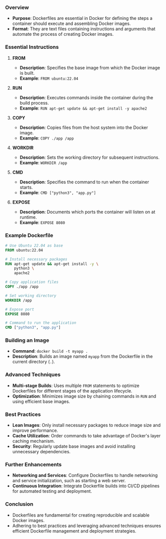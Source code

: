 ### Overview
- **Purpose**: Dockerfiles are essential in Docker for defining the steps a container should execute and assembling Docker images.
- **Format**: They are text files containing instructions and arguments that automate the process of creating Docker images.

### Essential Instructions

1. **FROM**
   - **Description**: Specifies the base image from which the Docker image is built.
   - **Example**: `FROM ubuntu:22.04`

2. **RUN**
   - **Description**: Executes commands inside the container during the build process.
   - **Example**: `RUN apt-get update && apt-get install -y apache2`

3. **COPY**
   - **Description**: Copies files from the host system into the Docker image.
   - **Example**: `COPY ./app /app`

4. **WORKDIR**
   - **Description**: Sets the working directory for subsequent instructions.
   - **Example**: `WORKDIR /app`

5. **CMD**
   - **Description**: Specifies the command to run when the container starts.
   - **Example**: `CMD ["python3", "app.py"]`

6. **EXPOSE**
   - **Description**: Documents which ports the container will listen on at runtime.
   - **Example**: `EXPOSE 8080`

### Example Dockerfile

```dockerfile
# Use Ubuntu 22.04 as base
FROM ubuntu:22.04

# Install necessary packages
RUN apt-get update && apt-get install -y \
    python3 \
    apache2

# Copy application files
COPY ./app /app

# Set working directory
WORKDIR /app

# Expose port
EXPOSE 8080

# Command to run the application
CMD ["python3", "app.py"]
```

### Building an Image

- **Command**: `docker build -t myapp .`
- **Description**: Builds an image named `myapp` from the Dockerfile in the current directory (`.`).

### Advanced Techniques

- **Multi-stage Builds**: Uses multiple `FROM` statements to optimize Dockerfiles for different stages of the application lifecycle.
- **Optimization**: Minimizes image size by chaining commands in `RUN` and using efficient base images.

### Best Practices

- **Lean Images**: Only install necessary packages to reduce image size and improve performance.
- **Cache Utilization**: Order commands to take advantage of Docker's layer caching mechanism.
- **Security**: Regularly update base images and avoid installing unnecessary dependencies.

### Further Enhancements

- **Networking and Services**: Configure Dockerfiles to handle networking and service initialization, such as starting a web server.
- **Continuous Integration**: Integrate Dockerfile builds into CI/CD pipelines for automated testing and deployment.

### Conclusion

- Dockerfiles are fundamental for creating reproducible and scalable Docker images.
- Adhering to best practices and leveraging advanced techniques ensures efficient Dockerfile management and deployment strategies.